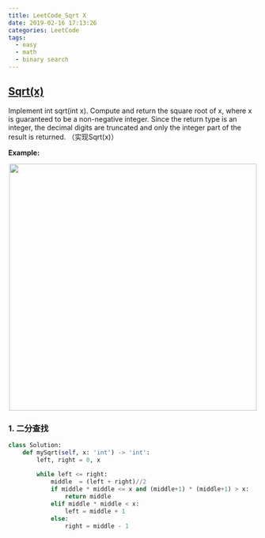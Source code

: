 ```yaml
---
title: LeetCode_Sqrt X
date: 2019-02-16 17:13:26
categories: LeetCode
tags: 
  - easy
  - math
  - binary search
---
```


## [Sqrt(x)](https://leetcode.com/problems/sqrtx/)

Implement int sqrt(int x). Compute and return the square root of x, where x is guaranteed to be a non-negative integer. Since the return type is an integer, the decimal digits are truncated and only the integer part of the result is returned.
（实现Sqrt(x)）

<!--more-->

**Example:**

<div align=center>
	<img src="/images/leetcode_69.png" width = "500" align=center/>
</div>

### 1. 二分查找
```python
class Solution:
    def mySqrt(self, x: 'int') -> 'int':
        left, right = 0, x
        
        while left <= right:
            middle  = (left + right)//2
            if middle * middle <= x and (middle+1) * (middle+1) > x:
                return middle
            elif middle * middle < x:
                left = middle + 1
            else:
                right = middle - 1
```
